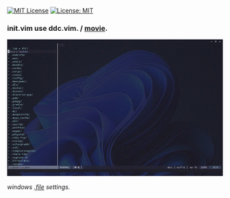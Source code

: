 [![MIT License](http://img.shields.io/badge/license-MIT-blue.svg?style=flat)](LICENSE) [![License: MIT](https://img.shields.io/badge/License-MIT-yellow.svg)](https://opensource.org/licenses/MIT) 

### init.vim use ddc.vim. / [movie](https://youtu.be/xRNDvD-qq1c).

![myenv](https://github.com/takkii/.netfile/blob/main/images/myenv.gif)

_windows [.file](https://github.com/takkii/.netfile/wiki/japan) settings._
